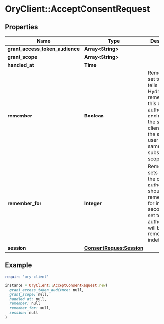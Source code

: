 # OryClient::AcceptConsentRequest

## Properties

| Name | Type | Description | Notes |
| ---- | ---- | ----------- | ----- |
| **grant_access_token_audience** | **Array&lt;String&gt;** |  | [optional] |
| **grant_scope** | **Array&lt;String&gt;** |  | [optional] |
| **handled_at** | **Time** |  | [optional] |
| **remember** | **Boolean** | Remember, if set to true, tells ORY Hydra to remember this consent authorization and reuse it if the same client asks the same user for the same, or a subset of, scope. | [optional] |
| **remember_for** | **Integer** | RememberFor sets how long the consent authorization should be remembered for in seconds. If set to &#x60;0&#x60;, the authorization will be remembered indefinitely. | [optional] |
| **session** | [**ConsentRequestSession**](ConsentRequestSession.md) |  | [optional] |

## Example

```ruby
require 'ory-client'

instance = OryClient::AcceptConsentRequest.new(
  grant_access_token_audience: null,
  grant_scope: null,
  handled_at: null,
  remember: null,
  remember_for: null,
  session: null
)
```

